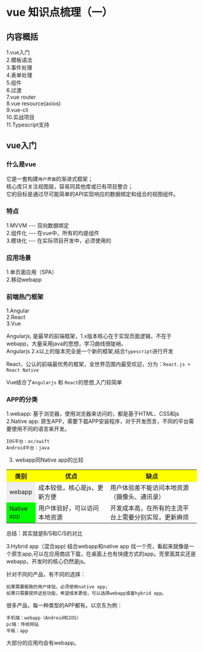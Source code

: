 # vue 知识点梳理（一）

## 内容概括
1.vue入门<br>
2.模板语法<br>
3.事件处理<br>
4.表单处理<br>
5.组件<br>
6.过渡<br>
7.vue router<br>
8.vue resource(axios)<br>
9.vue-cli<br>
10.实战项目<br>
11.Typescript支持<br>

## vue入门
### 什么是vue
它是一套构建```用户界面```的渐进式框架；<br>核心库只关注视图层，容易同其他库或已有项目整合；<br>它的目标是通过尽可能简单的API实现响应的数据绑定和组合的视图组件。

### 特点
1.MVVM --- 双向数据绑定<br>
2.组件化 --- 在vue中，所有的均是组件<br>
3.模块化 --- 在实际项目开发中，必须使用的

### 应用场景
1.单页面应用（SPA）<br>
2.移动webapp


### 前端热门框架
1.Angular<br>
2.React<br>
3.Vue

Angularjs, 是最早的前端框架，1.x版本核心在于实现页面逻辑，不在于webapp，大量采用java的思想，学习曲线很陡峭。<br>
Angularjs 2.x以上的版本完全是一个新的框架,结合```Typescript```进行开发<br>

React，公认的前端最优秀的框架，全世界范围内最受欢迎，分为：```React.js + React Native```<br>

Vue结合了```Angularjs``` 和 ```React```的思想,入门较简单


### APP的分类
1.webapp:
基于浏览器，使用浏览器来访问的，都是基于HTML、CSS和js<br>
2.Native app:
原生APP，需要下载APP安装程序，对于开发而言，不同的平台需要使用不同的语言来开发。<br>
```
IOS平台：oc/swift
Android平台：java
```

3. webapp同Native app的比较

<table>
  <tr>
    <th width=10%, bgcolor=yellow >类别</th>
    <th width=40%, bgcolor=yellow>优点</th>
    <th width="50%", bgcolor=yellow>缺点</th>
  </tr>
  <tr>
    <td bgcolor=#eeeeee> webapp </td>
    <td> 成本较低，核心是js，更新方便  </td>
    <td> 用户体验差不能访问本地资源（摄像头、通讯录） </td>
  </tr>
  <tr>
    <td bgcolor=#00FF00> Native app </td>
    <td> 用户体验好，可以访问本地资源 </td>
    <td> 开发成本高，在所有的主流平台上需要分别实现，更新麻烦 </td>
  </tr>
</table>

总结：其实就是B/S和C/S的对比

3.Hybrid app（混合app)
结合webapp和native app
找一个壳，看起来就像是一个原生app,可以在应用商店下载，在桌面上也有快捷方式的app。壳里面其实还是webapp，开发时的核心仍然是js。

针对不同的产品，有不同的选择：
```
如果需要极致的用户体验，必须使用native app;
如果只需要提供这些功能，希望成本更低，可以选择webapp或者hybrid app。
```

很多产品，每一种类型的APP都有。以京东为例：
```
手机端：webapp（Android和IOS）
pc端：传统网站
平板：app
```

大部分的应用均会有webapp。


